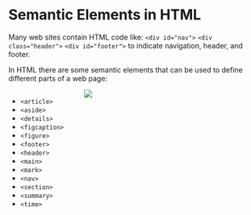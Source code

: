 # Semantic Elements in HTML

Many web sites contain HTML code like: `<div id="nav">` `<div class="header">` `<div id="footer">` to indicate navigation, header, and footer.

In HTML there are some semantic elements that can be used to define different parts of a web page:  

<div style="display: flex;">
<div style="margin-right: 40px">

- `<article>`
- `<aside>`
- `<details>`
- `<figcaption>`
- `<figure>`
- `<footer>`
- `<header>`
- `<main>`
- `<mark>`
- `<nav>`
- `<section>`
- `<summary>`
- `<time>`

</div>

<div>
<img src="https://www.w3schools.com/html/img_sem_elements.gif">
</div>

</div>





